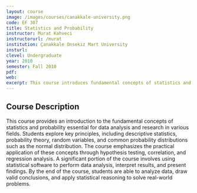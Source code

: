 ```yaml
---
layout: course
image: /images/courses/canakkale-university.png
code: EF 307
title: Statistics and Probability
instructor: Murat Kahveci
instructorurl: /murat
institution: Çanakkale Onsekiz Mart University
insturl:
clevel: Undergraduate
year: 2010
semester: Fall 2010
pdf:
web:
excerpt: This course introduces fundamental concepts of statistics and probability, focusing on their application in scientific research and data analysis.
---
```


## Course Description
This course provides an introduction to the fundamental concepts of statistics and probability essential for data analysis and research in various fields. Students explore key principles, including descriptive statistics, probability theory, random variables, and common probability distributions such as the normal distribution. The course emphasizes the practical application of these concepts through hypothesis testing, correlation, and regression analysis. A significant portion of the course involves using statistical software to perform data analysis, interpret results, and present findings. By the end of the course, students are able to analyze data, draw valid conclusions, and apply statistical reasoning to solve real-world problems.